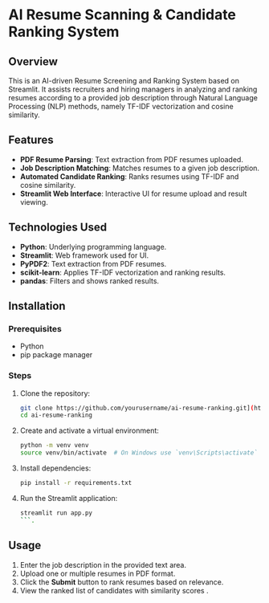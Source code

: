 # AI Resume Scanning & Candidate Ranking System

## Overview
This is an AI-driven Resume Screening and Ranking System based on Streamlit. It assists recruiters and hiring managers in analyzing and ranking resumes according to a provided job description through Natural Language Processing (NLP) methods, namely TF-IDF vectorization and cosine similarity.

## Features
- **PDF Resume Parsing**: Text extraction from PDF resumes uploaded.
- **Job Description Matching**: Matches resumes to a given job description.
- **Automated Candidate Ranking**: Ranks resumes using TF-IDF and cosine similarity.
- **Streamlit Web Interface**: Interactive UI for resume upload and result viewing.

## Technologies Used
- **Python**: Underlying programming language.
- **Streamlit**: Web framework used for UI.
- **PyPDF2**: Text extraction from PDF resumes.
- **scikit-learn**: Applies TF-IDF vectorization and ranking results.
- **pandas**: Filters and shows ranked results.

## Installation
### Prerequisites
- Python 
- pip package manager

### Steps
1. Clone the repository:
   ```sh
   git clone https://github.com/yourusername/ai-resume-ranking.git](https://github.com/BabariyaTirth/-AI-powered-Resume-Screening-and-Ranking-System-
   cd ai-resume-ranking
   ```
2. Create and activate a virtual environment:
   ```sh
   python -m venv venv
   source venv/bin/activate  # On Windows use `venv\Scripts\activate`
   ```
3. Install dependencies:
   ```sh
   pip install -r requirements.txt
   ```
4. Run the Streamlit application:
   ```sh
   streamlit run app.py
   ```.

## Usage
1. Enter the job description in the provided text area.
2. Upload one or multiple resumes in PDF format.
3. Click the **Submit** button to rank resumes based on relevance.
4. View the ranked list of candidates with similarity scores .


